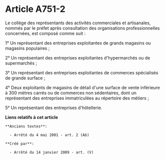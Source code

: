 # Article A751-2

Le collège des représentants des activités commerciales et artisanales, nommés par le préfet après consultation des
organisations professionnelles concernées, est composé comme suit :

1° Un représentant des entreprises exploitantes de grands magasins ou magasins populaires ;

2° Un représentant des entreprises exploitantes d'hypermarchés ou de supermarchés ;

3° Un représentant des entreprises exploitantes de commerces spécialisés de grande surface ;

4° Deux exploitants de magasins de détail d'une surface de vente inférieure à 300 mètres carrés ou de commerces non
sédentaires, dont un représentant des entreprises immatriculées au répertoire des métiers ;

5° Un représentant des entreprises d'hôtellerie.

**Liens relatifs à cet article**

	**Anciens textes**:

	  - Arrêté du 4 mai 2001 - art. 2 (Ab)

	**Créé par**:

	  - Arrêté du 14 janvier 2009 - art. (V)
